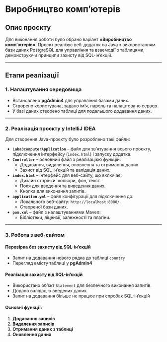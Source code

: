 # Виробництво комп’ютерів

## Опис проєкту
Для виконання роботи було обрано варіант **«Виробництво комп’ютерів»**. Проєкт реалізує веб-додаток на Java з використанням бази даних PostgreSQL для управління та взаємодії з таблицями, демонструючи принципи захисту від SQL-ін’єкцій.

---

## Етапи реалізації

### 1. Налаштування середовища
- Встановлено **pgAdmin4** для управління базами даних.
- Створено користувача, задано ім’я, пароль та налаштовано сервер.
- У базі даних створено таблиці для подальшого додавання даних.

---

### 2. Реалізація проєкту у IntelliJ IDEA
Для створення Java-проєкту було розроблено такі файли:
- **`Laba3computerApplication`** – файл для зв’язування всього проєкту, підключення інтерфейсу (`index.html`) і запуску додатка.
- **`Controller`** – основний файл з реалізацією функцій:
  - Додавання, видалення, оновлення та отримання даних.
  - Захист від SQL-ін’єкцій та валідація даних.
- **`index.html`** – інтерфейс для веб-сайту, що включає:
  - Дизайн сторінки: кольори, фон, текст.
  - Поля для введення та виведення даних.
  - Кнопка для виконання запитів.
- **`application.yml`** – файл конфігурації для підключення до:
  - Локального веб-сайту: `http://localhost:8080/`.
  - Створеної бази даних.
- **`pom.xml`** – файл з налаштуваннями Maven:
  - Бібліотеки, ліцензії, залежності та плагіни.

---

### 3. Робота з веб-сайтом
#### Перевірка без захисту від SQL-ін’єкцій
- Запит на додавання нового рядка до таблиці `country` 
- Перегляд вмісту таблиці у **pgAdmin4** 

#### Реалізація захисту від SQL-ін’єкцій
- Використано об’єкт `Statement` для безпечного виконання запитів.
- Додано валідацію введених даних.
- Запит на додавання більше не працює при спробах SQL-ін’єкцій 

#### Основні функції:
1. **Додавання записів** 
2. **Видалення записів** 
3. **Отримання даних з таблиці** 
4. **Оновлення даних** 
